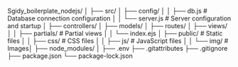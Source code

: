 Sgidy_boilerplate_nodejs/
│
├── src/
│ ├── config/
│ │ ├── db.js # Database connection configuration
│ │ └── server.js # Server configuration and startup
│ ├── controllers/
│ ├── models/
│ ├── routes/
│ ├── views/
│ │ ├── partials/ # Partial views
│ │ └── index.ejs
│ ├── public/ # Static files
│ │ ├── css/ # CSS files
│ │ ├── js/ # JavaScript files
│ │ └── img/ # Images│
├── node_modules/
│
├── .env
├── .gitattributes
├── .gitignore
├── package.json
└── package-lock.json
